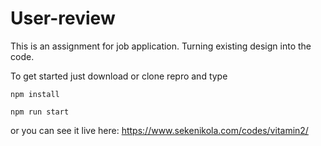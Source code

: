 # User-review

This is an assignment for job application. Turning existing design into the code. 

To get started just download or clone repro and type

```
npm install

npm run start

```

or you can see it live here: https://www.sekenikola.com/codes/vitamin2/
